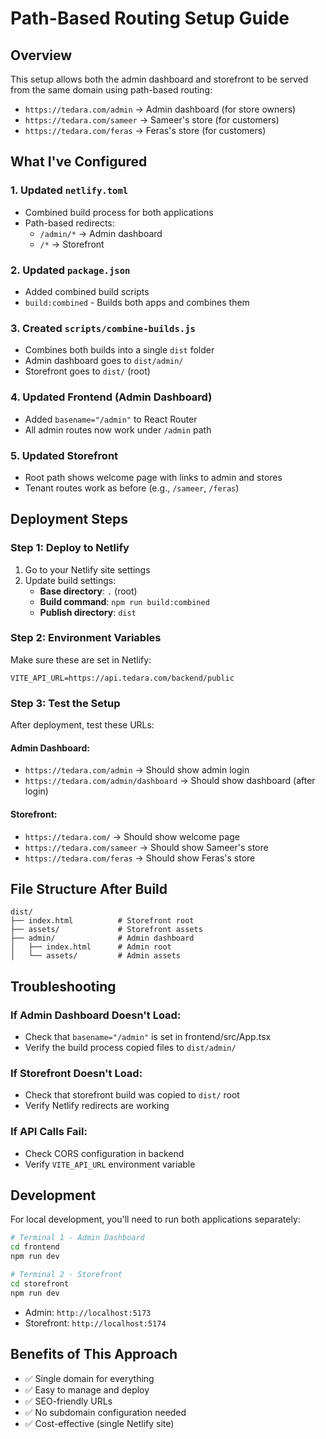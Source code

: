 # Path-Based Routing Setup Guide

## Overview
This setup allows both the admin dashboard and storefront to be served from the same domain using path-based routing:

- `https://tedara.com/admin` → Admin dashboard (for store owners)
- `https://tedara.com/sameer` → Sameer's store (for customers)
- `https://tedara.com/feras` → Feras's store (for customers)

## What I've Configured

### 1. Updated `netlify.toml`
- Combined build process for both applications
- Path-based redirects:
  - `/admin/*` → Admin dashboard
  - `/*` → Storefront

### 2. Updated `package.json`
- Added combined build scripts
- `build:combined` - Builds both apps and combines them

### 3. Created `scripts/combine-builds.js`
- Combines both builds into a single `dist` folder
- Admin dashboard goes to `dist/admin/`
- Storefront goes to `dist/` (root)

### 4. Updated Frontend (Admin Dashboard)
- Added `basename="/admin"` to React Router
- All admin routes now work under `/admin` path

### 5. Updated Storefront
- Root path shows welcome page with links to admin and stores
- Tenant routes work as before (e.g., `/sameer`, `/feras`)

## Deployment Steps

### Step 1: Deploy to Netlify
1. Go to your Netlify site settings
2. Update build settings:
   - **Base directory**: `.` (root)
   - **Build command**: `npm run build:combined`
   - **Publish directory**: `dist`

### Step 2: Environment Variables
Make sure these are set in Netlify:
```
VITE_API_URL=https://api.tedara.com/backend/public
```

### Step 3: Test the Setup
After deployment, test these URLs:

#### Admin Dashboard:
- `https://tedara.com/admin` → Should show admin login
- `https://tedara.com/admin/dashboard` → Should show dashboard (after login)

#### Storefront:
- `https://tedara.com/` → Should show welcome page
- `https://tedara.com/sameer` → Should show Sameer's store
- `https://tedara.com/feras` → Should show Feras's store

## File Structure After Build
```
dist/
├── index.html          # Storefront root
├── assets/             # Storefront assets
├── admin/              # Admin dashboard
│   ├── index.html      # Admin root
│   └── assets/         # Admin assets
```

## Troubleshooting

### If Admin Dashboard Doesn't Load:
- Check that `basename="/admin"` is set in frontend/src/App.tsx
- Verify the build process copied files to `dist/admin/`

### If Storefront Doesn't Load:
- Check that storefront build was copied to `dist/` root
- Verify Netlify redirects are working

### If API Calls Fail:
- Check CORS configuration in backend
- Verify `VITE_API_URL` environment variable

## Development
For local development, you'll need to run both applications separately:

```bash
# Terminal 1 - Admin Dashboard
cd frontend
npm run dev

# Terminal 2 - Storefront  
cd storefront
npm run dev
```

- Admin: `http://localhost:5173`
- Storefront: `http://localhost:5174`

## Benefits of This Approach
- ✅ Single domain for everything
- ✅ Easy to manage and deploy
- ✅ SEO-friendly URLs
- ✅ No subdomain configuration needed
- ✅ Cost-effective (single Netlify site)
